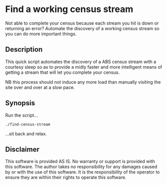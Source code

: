 # Find a working census stream

Not able to complete your census because each stream you hit is down or
returning an error? Automate the discovery of a working census stream
so you can do more important things.

## Description

This quick script automates the discovery of a ABS census stream with
a courtesy sleep so as to provide a midly faster and more intelligent
means of getting a stream that will let you complete your census.

NB this process should not induce any more load than manually visiting
the site over and over at a slow pace.

## Synopsis

Run the script...

```
./find-census-stream
```

...sit back and relax.

## Disclaimer

This software is provided AS IS. No warranty or support is provided with
this software. The author takes no responsibility for any damages caused
by or with the use of this software. It is the responsibility of the
operator to ensure they are within their rights to operate this software.
